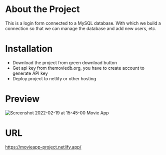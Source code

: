# About the Project
This is a login form connected to a MySQL database. With which we build a connection so that we can manage the database and add new users, etc. 

# Installation
* Download the project from green download button
* Get api key from themoviedb.org, you have to create account to generate API key
* Deploy project to netlify or other hosting

# Preview
![Screenshot 2022-02-19 at 15-45-00 Movie App](https://user-images.githubusercontent.com/83369389/154803394-28a5ac28-4b43-4896-978a-f886b102235e.png)

# URL 
https://movieapp-project.netlify.app/
